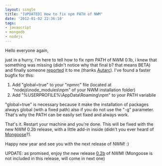 ```yaml
---
layout: single
title: "[UPDATED] How to fix npm PATH of NWM"
date: '2012-01-02 22:36:10'
tags:
- javascript
- mongodb
- nodejs
---
```


Hello everyone again,

just in a hurry, i'm here to tell how to fix npm PATH of NWM 0.1b, i knew that something was missing (didn't notice why that final b? that means BETA) and finally someone [reported](http://twitter.com/#!/Autarc/status/152702609780772865 "Autarc") it to me (thanks [Autarc](http://twitter.com/#!/Autarc)). I've found a faster bugfix for this:

1) Add "global=true" to your "npmrc" file (located at "nodejs\node_modules\npm" of your NWM installation folder)  
2) Add "%USERPROFILE%\AppData\Roaming\npm" to your PATH variabile

"global=true" is necessary because it make the installation of packages always global (with a fixed path) also if you do not use the "-g" parameter. That's why the PATH can be easily set fixed and always work.

That's it. Restart your machine and you're done. This will be fixed with the new NWM 0.2b release, with a little add-in inside (didn't you ever heard of [Mongoose](https://github.com/LearnBoost/mongoose)?).

Happy new year and see you with the next release of NWM! :)

UPDATE: as promised, enjoy the new release [0.2b](http://nwm.julianxhokaxhiu.com/ "NWM") of NWM! (Mongoose is not included in this release, will come in next one)